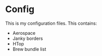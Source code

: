 # Config

This is my configuration files. This contains:

* Aerospace
* Janky borders
* HTop
* Brew bundle list

